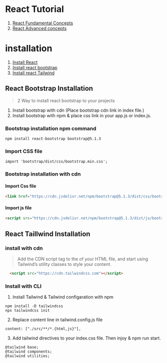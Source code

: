 # React Tutorial

1. [React Fundamental Concepts](https://github.com/dev-nazmulislam/react-short-note/tree/react-fundamental)
2. [React Advanced concepts](https://github.com/dev-nazmulislam/react-short-note/tree/advanced)

# installation

1.  [Install React](https://reactjs.org/docs/getting-started.html)
2.  [Install react bootstrap](https://react-bootstrap.github.io/getting-started/introduction)
3.  [Install react Tailwind](https://tailwindcss.com/docs/installation)

## React Bootstrap Installation

> 2 Way to install react bootstrap to your projects

1. Install bootstrap with cdn (Place bootstrap cdn link in index file.)
2. Install bootstrap with npm & place css link in your app.js or index.js.

### Bootstrap installation npm command

```
npm install react-bootstrap bootstrap@5.1.3
```

### Import CSS file

```
import 'bootstrap/dist/css/bootstrap.min.css';
```

### Bootstrap installation with cdn

#### Import Css file

```Html
<link href="https://cdn.jsdelivr.net/npm/bootstrap@5.1.3/dist/css/bootstrap.min.css" rel="stylesheet" integrity="sha384-1BmE4kWBq78iYhFldvKuhfTAU6auU8tT94WrHftjDbrCEXSU1oBoqyl2QvZ6jIW3" crossorigin="anonymous">
```

#### Import js file

```Html
<script src="https://cdn.jsdelivr.net/npm/bootstrap@5.1.3/dist/js/bootstrap.bundle.min.js" integrity="sha384-ka7Sk0Gln4gmtz2MlQnikT1wXgYsOg+OMhuP+IlRH9sENBO0LRn5q+8nbTov4+1p" crossorigin="anonymous"></script>
```

## React Taillwind Installation

### install with cdn

> Add the CDN script tag to the <head> of your HTML file, and start using Tailwind’s utility classes to style your content.

```Html
  <script src="https://cdn.tailwindcss.com"></script>
```

### Install with CLI

1. Install Tailwind & Tailwind configaration with npm

```
npm install -D tailwindcss
npx tailwindcss init
```

2. Replace content line in tailwind.config.js file

```
content: ["./src/**/*.{html,js}"],
```

3. Add tailwind directives to your index.css file. Then injoy & npm run start.

```
@tailwind base;
@tailwind components;
@tailwind utilities;
```
